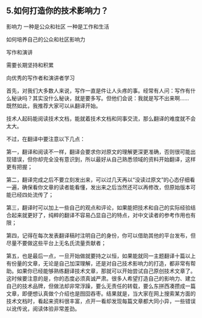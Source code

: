 ## 5.如何打造你的技术影响力？
影响力 一种是公众和社区 一种是工作和生活 

如何培养自己的公众和社区影响力 

写作和演讲 

需要长期坚持和积累 

向优秀的写作者和演讲者学习





首先，对我们大多数人来说，写作一直是件让人头疼的事。经常有人问：写作有什么秘诀吗？其实没什么秘诀，就是要多写。但他们会说：我就是写不出来啊…… 既然如此，我推荐大家可以从翻译开始。

技术人起码能阅读技术文档，能就着技术文档和同事交流，那么翻译的难度就不会太大。

不过，在翻译中要注意以下几点：

第一，翻译和阅读不一样，翻译会要求你对原文的理解更深更准确，否则很可能出现错误，但你却完全没有意识到，所以最好从自己熟悉领域的资料开始翻译，这样更有把握；

第二，翻译完成之后不要立刻发出来，可以过几天再以“没读过原文”的心态仔细看一遍，确保看你文章的读者能看懂，发出来之后当然还可以再修改，但原始版本可能已经四处流传了；

第三，翻译时可以加上一些自己的观点和评论，如果能把技术和自己的实际经验结合起来就更好了，纯粹的翻译不容易凸显自己的特点，对中文读者的参考作用也有限；

第四，记得在每次发表翻译稿时注明自己的身份，你可以借助其他的平台发布，但尽量不要做这些平台上无名氏流量贡献者；

第五，也是最后一点，一旦开始做就要持之以恒，如果能就同一主题翻译十篇以上有份量的文章，无论是自己加深理解，还是对自己技术影响力的打造，都非常有帮助。如果你已经能够熟练翻译技术文章，那就可以开始尝试自己原创技术文章了。这时候要注意的是，你的态度必须真诚严肃。很多人希望打造自己的影响力、建立自己的技术品牌，但做法却非常浮躁，要么无责任的转载，要么东拼西凑攒成一篇文章，即便想认真做个介绍也是囫囵吞枣。结果就是，当大家在网上搜索某方面的技术文档时，看起来资料很丰富，点开一看却发现每篇文章都大同小异，一些错误以讹传讹，阅读体验非常差劲。